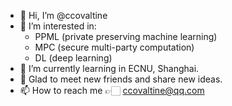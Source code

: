 - 👋 Hi, I’m @ccovaltine
- 👀 I’m interested in:
  -  PPML (private preserving machine learning)
  -  MPC (secure multi-party computation)
  -  DL (deep learning)
- 🌱 I’m currently learning in ECNU, Shanghai.
- 🥰 Glad to meet new friends and share new ideas.
- 📫 How to reach me 👉🏻 ccovaltine@qq.com

<!---
ccovaltine/ccovaltine is a ✨ special ✨ repository because its `README.md` (this file) appears on your GitHub profile.
You can click the Preview link to take a look at your changes.
--->
